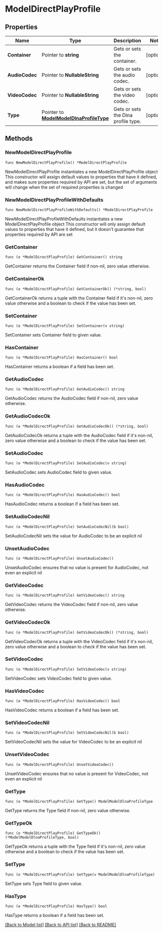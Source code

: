 # ModelDirectPlayProfile

## Properties

Name | Type | Description | Notes
------------ | ------------- | ------------- | -------------
**Container** | Pointer to **string** | Gets or sets the container. | [optional] 
**AudioCodec** | Pointer to **NullableString** | Gets or sets the audio codec. | [optional] 
**VideoCodec** | Pointer to **NullableString** | Gets or sets the video codec. | [optional] 
**Type** | Pointer to [**ModelModelDlnaProfileType**](ModelDlnaProfileType.md) | Gets or sets the Dlna profile type. | [optional] 

## Methods

### NewModelDirectPlayProfile

`func NewModelDirectPlayProfile() *ModelDirectPlayProfile`

NewModelDirectPlayProfile instantiates a new ModelDirectPlayProfile object
This constructor will assign default values to properties that have it defined,
and makes sure properties required by API are set, but the set of arguments
will change when the set of required properties is changed

### NewModelDirectPlayProfileWithDefaults

`func NewModelDirectPlayProfileWithDefaults() *ModelDirectPlayProfile`

NewModelDirectPlayProfileWithDefaults instantiates a new ModelDirectPlayProfile object
This constructor will only assign default values to properties that have it defined,
but it doesn't guarantee that properties required by API are set

### GetContainer

`func (o *ModelDirectPlayProfile) GetContainer() string`

GetContainer returns the Container field if non-nil, zero value otherwise.

### GetContainerOk

`func (o *ModelDirectPlayProfile) GetContainerOk() (*string, bool)`

GetContainerOk returns a tuple with the Container field if it's non-nil, zero value otherwise
and a boolean to check if the value has been set.

### SetContainer

`func (o *ModelDirectPlayProfile) SetContainer(v string)`

SetContainer sets Container field to given value.

### HasContainer

`func (o *ModelDirectPlayProfile) HasContainer() bool`

HasContainer returns a boolean if a field has been set.

### GetAudioCodec

`func (o *ModelDirectPlayProfile) GetAudioCodec() string`

GetAudioCodec returns the AudioCodec field if non-nil, zero value otherwise.

### GetAudioCodecOk

`func (o *ModelDirectPlayProfile) GetAudioCodecOk() (*string, bool)`

GetAudioCodecOk returns a tuple with the AudioCodec field if it's non-nil, zero value otherwise
and a boolean to check if the value has been set.

### SetAudioCodec

`func (o *ModelDirectPlayProfile) SetAudioCodec(v string)`

SetAudioCodec sets AudioCodec field to given value.

### HasAudioCodec

`func (o *ModelDirectPlayProfile) HasAudioCodec() bool`

HasAudioCodec returns a boolean if a field has been set.

### SetAudioCodecNil

`func (o *ModelDirectPlayProfile) SetAudioCodecNil(b bool)`

 SetAudioCodecNil sets the value for AudioCodec to be an explicit nil

### UnsetAudioCodec
`func (o *ModelDirectPlayProfile) UnsetAudioCodec()`

UnsetAudioCodec ensures that no value is present for AudioCodec, not even an explicit nil
### GetVideoCodec

`func (o *ModelDirectPlayProfile) GetVideoCodec() string`

GetVideoCodec returns the VideoCodec field if non-nil, zero value otherwise.

### GetVideoCodecOk

`func (o *ModelDirectPlayProfile) GetVideoCodecOk() (*string, bool)`

GetVideoCodecOk returns a tuple with the VideoCodec field if it's non-nil, zero value otherwise
and a boolean to check if the value has been set.

### SetVideoCodec

`func (o *ModelDirectPlayProfile) SetVideoCodec(v string)`

SetVideoCodec sets VideoCodec field to given value.

### HasVideoCodec

`func (o *ModelDirectPlayProfile) HasVideoCodec() bool`

HasVideoCodec returns a boolean if a field has been set.

### SetVideoCodecNil

`func (o *ModelDirectPlayProfile) SetVideoCodecNil(b bool)`

 SetVideoCodecNil sets the value for VideoCodec to be an explicit nil

### UnsetVideoCodec
`func (o *ModelDirectPlayProfile) UnsetVideoCodec()`

UnsetVideoCodec ensures that no value is present for VideoCodec, not even an explicit nil
### GetType

`func (o *ModelDirectPlayProfile) GetType() ModelModelDlnaProfileType`

GetType returns the Type field if non-nil, zero value otherwise.

### GetTypeOk

`func (o *ModelDirectPlayProfile) GetTypeOk() (*ModelModelDlnaProfileType, bool)`

GetTypeOk returns a tuple with the Type field if it's non-nil, zero value otherwise
and a boolean to check if the value has been set.

### SetType

`func (o *ModelDirectPlayProfile) SetType(v ModelModelDlnaProfileType)`

SetType sets Type field to given value.

### HasType

`func (o *ModelDirectPlayProfile) HasType() bool`

HasType returns a boolean if a field has been set.


[[Back to Model list]](../README.md#documentation-for-models) [[Back to API list]](../README.md#documentation-for-api-endpoints) [[Back to README]](../README.md)


